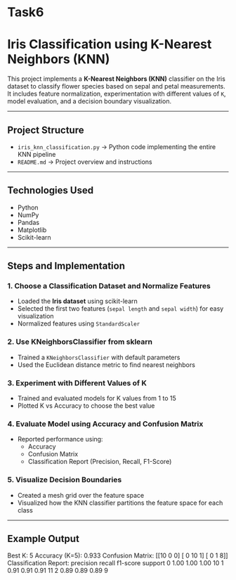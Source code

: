 # Task6
# Iris Classification using K-Nearest Neighbors (KNN)

This project implements a **K-Nearest Neighbors (KNN)** classifier on the Iris dataset to classify flower species based on sepal and petal measurements.  
It includes feature normalization, experimentation with different values of `K`, model evaluation, and a decision boundary visualization.

---

## Project Structure

- `iris_knn_classification.py` → Python code implementing the entire KNN pipeline  
- `README.md` → Project overview and instructions

---

## Technologies Used

- Python  
- NumPy  
- Pandas  
- Matplotlib  
- Scikit-learn  

---

## Steps and Implementation

### 1. Choose a Classification Dataset and Normalize Features
- Loaded the **Iris dataset** using scikit-learn
- Selected the first two features (`sepal length` and `sepal width`) for easy visualization
- Normalized features using `StandardScaler`

### 2. Use KNeighborsClassifier from sklearn
- Trained a `KNeighborsClassifier` with default parameters
- Used the Euclidean distance metric to find nearest neighbors

### 3. Experiment with Different Values of K
- Trained and evaluated models for K values from 1 to 15
- Plotted K vs Accuracy to choose the best value

### 4. Evaluate Model using Accuracy and Confusion Matrix
- Reported performance using:
  - Accuracy
  - Confusion Matrix
  - Classification Report (Precision, Recall, F1-Score)

### 5. Visualize Decision Boundaries
- Created a mesh grid over the feature space
- Visualized how the KNN classifier partitions the feature space for each class

---

## Example Output

Best K: 5 Accuracy (K=5): 0.933 Confusion Matrix: [[10 0 0] [ 0 10 1] [ 0 1 8]] Classification Report: precision recall f1-score support
       0       1.00      1.00      1.00        10
       1       0.91      0.91      0.91        11
       2       0.89      0.89      0.89         9
